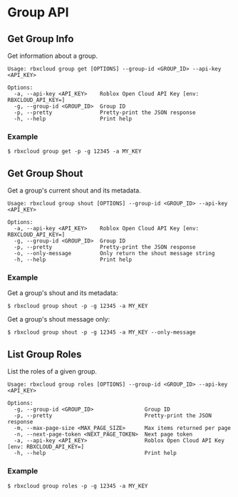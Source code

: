 # Group API

## Get Group Info
Get information about a group.
```
Usage: rbxcloud group get [OPTIONS] --group-id <GROUP_ID> --api-key <API_KEY>

Options:
  -a, --api-key <API_KEY>    Roblox Open Cloud API Key [env: RBXCLOUD_API_KEY=]
  -g, --group-id <GROUP_ID>  Group ID
  -p, --pretty               Pretty-print the JSON response
  -h, --help                 Print help
```

### Example
```
$ rbxcloud group get -p -g 12345 -a MY_KEY
```

## Get Group Shout
Get a group's current shout and its metadata.
```
Usage: rbxcloud group shout [OPTIONS] --group-id <GROUP_ID> --api-key <API_KEY>

Options:
  -a, --api-key <API_KEY>    Roblox Open Cloud API Key [env: RBXCLOUD_API_KEY=]
  -g, --group-id <GROUP_ID>  Group ID
  -p, --pretty               Pretty-print the JSON response
  -o, --only-message         Only return the shout message string
  -h, --help                 Print help
```

### Example
Get a group's shout and its metadata:
```
$ rbxcloud group shout -p -g 12345 -a MY_KEY
```

Get a group's shout message only:
```
$ rbxcloud group shout -p -g 12345 -a MY_KEY --only-message
```

## List Group Roles
List the roles of a given group.
```
Usage: rbxcloud group roles [OPTIONS] --group-id <GROUP_ID> --api-key <API_KEY>

Options:
  -g, --group-id <GROUP_ID>                Group ID
  -p, --pretty                             Pretty-print the JSON response
  -m, --max-page-size <MAX_PAGE_SIZE>      Max items returned per page
  -n, --next-page-token <NEXT_PAGE_TOKEN>  Next page token
  -a, --api-key <API_KEY>                  Roblox Open Cloud API Key [env: RBXCLOUD_API_KEY=]
  -h, --help                               Print help
```

### Example
```
$ rbxcloud group roles -p -g 12345 -a MY_KEY
```
